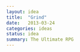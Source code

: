 ```yaml
---
layout: idea
title:  "Grind"
date:   2013-03-24
categories: ideas
status: idea
summary: The Ultimate RPG
---
```

